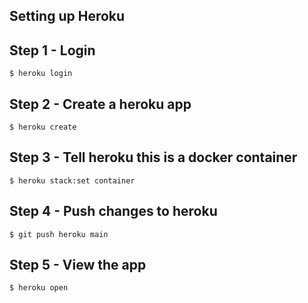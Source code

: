 ## Setting up Heroku

## Step 1 - Login

```
$ heroku login
```

## Step 2 - Create a heroku app

```
$ heroku create
```

## Step 3 - Tell heroku this is a docker container

```
$ heroku stack:set container
```

## Step 4 - Push changes to heroku

```
$ git push heroku main
```

## Step 5 - View the app

```
$ heroku open
```
